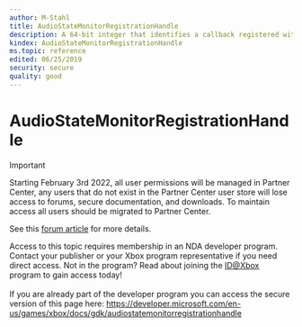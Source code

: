 ```yaml
---
author: M-Stahl
title: AudioStateMonitorRegistrationHandle
description: A 64-bit integer that identifies a callback registered with IAudioStateMonitor RegisterCallback.
kindex: AudioStateMonitorRegistrationHandle
ms.topic: reference
edited: 06/25/2019
security: secure
quality: good
---
```


# AudioStateMonitorRegistrationHandle
> [!IMPORTANT]
> Starting February 3rd 2022, all user permissions will be managed in Partner Center, any users that do not exist in the Partner Center user store will lose access to forums, secure documentation, and downloads. To maintain access all users should be migrated to Partner Center. <p></p>See this <a href="https://forums.xboxlive.com/articles/132187/breaking-change-user-access-for-forums-secure-docu.html">forum article</a> for more details.  

 Access to this topic requires membership in an NDA developer program. Contact your publisher or your Xbox program representative if you need direct access. Not in the program? Read about joining the <a href="https://www.xbox.com/Developers/id">ID@Xbox</a> program to gain access today!  <br/><br/>If you are already part of the developer program you can access the secure version of this page here: <a target="_blank" href="https://developer.microsoft.com/en-us/games/xbox/docs/gdk/audiostatemonitorregistrationhandle">https://developer.microsoft.com/en-us/games/xbox/docs/gdk/audiostatemonitorregistrationhandle</a>